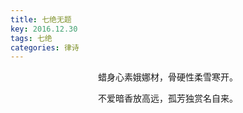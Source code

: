 ```yaml
---
title: 七绝无题
key: 2016.12.30
tags: 七绝
categories: 律诗
---
```


<p align="center">蜡身心素娥娜材，骨硬性柔雪寒开。
</p>
<p align="center">不爱暗香放高远，孤芳独赏名自来。
</p>
<p align="center"></br>
</p>
